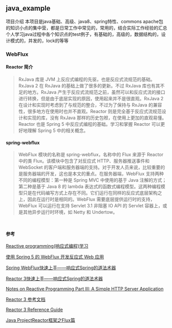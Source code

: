 ## java_example
项目介绍
本项目是java基础、高级、java8、spring特性、commons apache包的知识小点的集中营，都是日常工作中常见的，常用的，结合实际工作经验的汇总
个人学习java过程中各个知识点的test例子，有基础的，高级的，数据结构的，设计模式的，并发的，lock的等等


### WebFlux

#### Reactor 简介
> RxJava 库是 JVM 上反应式编程的先驱，也是反应式流规范的基础。RxJava 2 在 RxJava 的基础上做了很多的更新。不过 RxJava 库也有其不足的地方。RxJava 产生于反应式流规范之前，虽然可以和反应式流的接口进行转换，但是由于底层实现的原因，使用起来并不是很直观。RxJava 2 在设计和实现时考虑到了与规范的整合，不过为了保持与 RxJava 的兼容性，很多地方在使用时也并不直观。Reactor 则是完全基于反应式流规范设计和实现的库，没有 RxJava 那样的历史包袱，在使用上更加的直观易懂。Reactor 也是 Spring 5 中反应式编程的基础。学习和掌握 Reactor 可以更好地理解 Spring 5 中的相关概念。

#### spring-webflux
> WebFlux 模块的名称是 spring-webflux，名称中的 Flux 来源于 Reactor 中的类 Flux。该模块中包含了对反应式 HTTP、服务器推送事件和 WebSocket 的客户端和服务器端的支持。对于开发人员来说，比较重要的是服务器端的开发，这也是本文的重点。在服务器端，WebFlux 支持两种不同的编程模型：第一种是 Spring MVC 中使用的基于 Java 注解的方式；第二种是基于 Java 8 的 lambda 表达式的函数式编程模型。这两种编程模型只是在代码编写方式上存在不同。它们运行在同样的反应式底层架构之上，因此在运行时是相同的。WebFlux 需要底层提供运行时的支持，WebFlux 可以运行在支持 Servlet 3.1 非阻塞 IO API 的 Servlet 容器上，或是其他异步运行时环境，如 Netty 和 Undertow。
```$xslt


```
#### 参考
[Reactive programming(响应式编程)学习](http://liuxiang.github.io/2018/04/19/Reactive%20programming(%E5%8F%8D%E5%BA%94%E5%BC%8F%E7%BC%96%E7%A8%8B)%E5%AD%A6%E4%B9%A0/)

[使用 Spring 5 的 WebFlux 开发反应式 Web 应用](https://www.ibm.com/developerworks/cn/java/spring5-webflux-reactive/index.html)

[Spring WebFlux快速上手——响应式Spring的道法术器](https://blog.51cto.com/liukang/2090198)

[Reactor 3快速上手——响应式Spring的道法术器](https://blog.51cto.com/liukang/2090191)

[Notes on Reactive Programming Part III: A Simple HTTP Server Application](https://spring.io/blog/2016/07/20/notes-on-reactive-programming-part-iii-a-simple-http-server-application)

[Reactor 3 参考文档](http://htmlpreview.github.io/?https://github.com/get-set/reactor-core/blob/master-zh/src/docs/index.html)

[Reactor 3 Reference Guide](https://projectreactor.io/docs/core/release/reference/#_latest_version_copyright_notice)

[Java ProjectReactor框架之Flux篇](https://www.dnocm.com/articles/almond/java%20projectreactor-flux/)